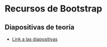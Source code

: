 # Recursos de Bootstrap

## Diapositivas de teoría
* [Link a las diapositivas](https://ivluengo.github.io/curso-bootstrap-5)